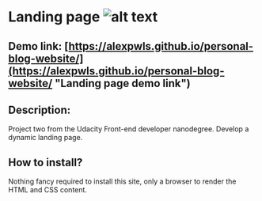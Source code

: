# Landing page ![alt text][logo]
[logo]: https://alexpwls.github.io/personal-blog-website/images/favicon/favicon-16x16.png "Purple dot"

Demo link: [https://alexpwls.github.io/personal-blog-website/](https://alexpwls.github.io/personal-blog-website/ "Landing page demo link")
---

## Description:

Project two from the Udacity Front-end developer nanodegree. Develop a dynamic landing page.

## How to install?

Nothing fancy required to install this site, only a browser to render the HTML and CSS content.